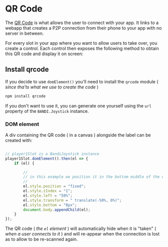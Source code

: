 # QR Code
The [QR Code](https://en.wikipedia.org/wiki/QR_code) is what allows the user to connect with your app. It links to a webapp that creates a P2P connection from their phone to your app with no server in between.

For every slot in your app where you want to allow users to take over, you create a control. Each control then exposes the following method to obtain this QR code and display it on screen:

## Install qrcode
If you decide to use `domElement()` you'll need to install the `qrcode` module ( *since tha'ts what we use to create the code* )

```bash
npm install qrcode
```

If you don't want to use it, you can generate one yourself using the `url` property of the `BANDI.Joystick` instance.


### DOM element
A div containing the QR code ( in a canvas ) alongside the label can be created with:

```js

// player1Slot is a BandiJoystick instance
player1Slot.domElement().then(el => {
	if (el) {

		//
		// in this example we position it in the bottom middle of the window.
		//
		el.style.position = "fixed";
		el.style.zIndex = "1";
		el.style.left = "50%";
		el.style.transform = " translate(-50%, 0%)";
		el.style.bottom = "0px";
		document.body.appendChild(el);
	}
});
```

The QR code ( *the `el` element* ) will automatically hide when it is "taken" ( *when a user connects to it* ) and will re-appear when the connection is lost as to allow to be re-scanned again.